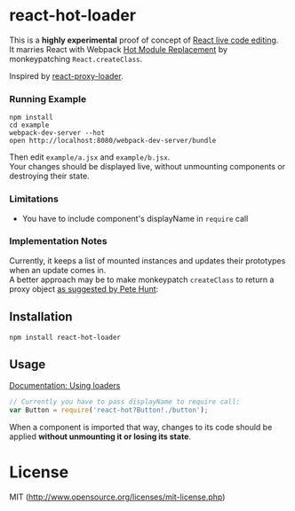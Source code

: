 # react-hot-loader

This is a **highly experimental** proof of concept of [React live code editing](http://www.youtube.com/watch?v=pw4fKkyPPg8).  
It marries React with Webpack [Hot Module Replacement](http://webpack.github.io/docs/hot-module-replacement.html) by monkeypatching `React.createClass`.  

Inspired by [react-proxy-loader](https://github.com/webpack/react-proxy-loader).

### Running Example

```
npm install
cd example
webpack-dev-server --hot
open http://localhost:8080/webpack-dev-server/bundle
```

Then edit `example/a.jsx` and `example/b.jsx`.  
Your changes should be displayed live, without unmounting components or destroying their state.

### Limitations

* You have to include component's displayName in `require` call

### Implementation Notes

Currently, it keeps a list of mounted instances and updates their prototypes when an update comes in.  
A better approach may be to make monkeypatch `createClass` to return a proxy object [as suggested by Pete Hunt](https://github.com/webpack/webpack/issues/341#issuecomment-48372300):

## Installation

`npm install react-hot-loader`

## Usage

[Documentation: Using loaders](http://webpack.github.io/docs/using-loaders.html)

```javascript
// Currently you have to pass displayName to require call:
var Button = require('react-hot?Button!./button');
```

When a component is imported that way, changes to its code should be applied **without unmounting it or losing its state**.

# License

MIT (http://www.opensource.org/licenses/mit-license.php)
